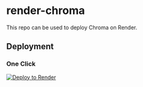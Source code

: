 # render-chroma
This repo can be used to deploy Chroma on Render.
## Deployment
### One Click
[![Deploy to Render](https://render.com/images/deploy-to-render-button.svg)](https://render.com/deploy)
